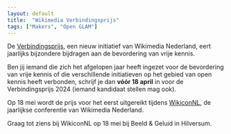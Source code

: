 ```yaml
---
layout: default
title:  "Wikimedia Verbindingsprijs"
tags: ["Makers", "Open GLAM"]
---
```

De [Verbindingsprijs](https://www.wikimedia.nl/wikiconnl-verbindingsprijs/), een nieuw initiatief van Wikimedia Nederland, eert jaarlijks bijzondere bijdragen aan de bevordering van vrije kennis.

Ben jij iemand die zich het afgelopen jaar heeft ingezet voor de bevordering van vrije kennis of die verschillende initiatieven op het gebied van open kennis heeft verbonden, schrijf je dan **vóór 18 april** in voor de Verbindingsprijs 2024 (iemand kandidaat stellen mag ook).

Op 18 mei wordt de prijs voor het eerst uitgereikt tijdens [WikiconNL](https://www.wikimedia.nl/wikiconnl-2024/), de jaarlijkse conferentie van Wikimedia Nederland.

Graag tot ziens bij WikiconNL op 18 mei bij Beeld & Geluid in Hilversum.
